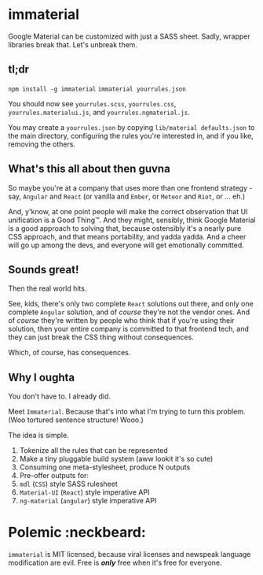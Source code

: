 # immaterial

Google Material can be customized with just a SASS sheet.  Sadly, wrapper libraries break that.  Let's unbreak them.





## tl;dr

`npm install -g immaterial`
`immaterial yourrules.json`

You should now see `yourrules.scss`, `yourrules.css`, `yourrules.materialui.js`, and `yourrules.ngmaterial.js`.

You may create a `yourrules.json` by copying `lib/material defaults.json` to the main directory, configuring the
rules you're interested in, and if you like, removing the others.





## What's this all about then guvna

So maybe you're at a company that uses more than one frontend strategy - say, `Angular` and `React` (or vanilla and `Ember`,
or `Meteor` and `Riot`, or ... eh.)

And, y'know, at one point people will make the correct observation that UI unification is a Good Thing&trade;.
And they might, sensibly, think Google Material is a good approach to solving that, because ostensibly it's a
nearly pure CSS approach, and that means portability, and yadda yadda.  And a cheer will go up among the devs,
and everyone will get emotionally committed.





## Sounds great!

Then the real world hits.

See, kids, there's only two complete `React` solutions out there, and only one complete `Angular` solution, and of *course*
they're not the vendor ones.  And of *course* they're written by people who think that if you're using their solution, then
your entire company is committed to that frontend tech, and they can just break the CSS thing without consequences.

Which, of course, has consequences.





## Why I oughta

You don't have to.  I already did.

Meet `Immaterial`.  Because that's into what I'm trying to turn this problem.  (Woo tortured sentence structure!  Wooo.)

The idea is simple.

1. Tokenize all the rules that can be represented
1. Make a tiny pluggable build system (aww lookit it's so cute)
1. Consuming one meta-stylesheet, produce N outputs
1. Pre-offer outputs for:
  1. `mdl` (`CSS`) style SASS rulesheet
  1. `Material-UI` (`React`) style imperative API
  1. `ng-material` (`angular`) style imperative API




# Polemic :neckbeard:

`immaterial` is MIT licensed, because viral licenses and newspeak language modification are evil.
Free is ***only*** free when it's free for everyone.
